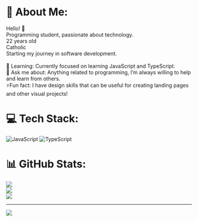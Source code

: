 # 💫 About Me:
Hello! 👋<br>Programming student, passionate about technology.<br>22 years old<br>Catholic<br>Starting my journey in software development.<br><br>🌱 Learning: Currently focused on learning JavaScript and TypeScript.<br>💬 Ask me about: Anything related to programming, I’m always willing to help and learn from others.<br>⚡Fun fact: I have design skills that can be useful for creating landing pages and other visual projects!


# 💻 Tech Stack:
![JavaScript](https://img.shields.io/badge/javascript-%23323330.svg?style=for-the-badge&logo=javascript&logoColor=%23F7DF1E) ![TypeScript](https://img.shields.io/badge/typescript-%23007ACC.svg?style=for-the-badge&logo=typescript&logoColor=white)
# 📊 GitHub Stats:
![](https://github-readme-stats.vercel.app/api?username=vitor-simoes-dev&theme=discord_old_blurple&hide_border=false&include_all_commits=false&count_private=false)<br/>
![](https://github-readme-streak-stats.herokuapp.com/?user=vitor-simoes-dev&theme=discord_old_blurple&hide_border=false)<br/>
![](https://github-readme-stats.vercel.app/api/top-langs/?username=vitor-simoes-dev&theme=discord_old_blurple&hide_border=false&include_all_commits=false&count_private=false&layout=compact)

---
[![](https://visitcount.itsvg.in/api?id=vitor-simoes-dev&icon=0&color=0)](https://visitcount.itsvg.in)

<!-- Proudly created with GPRM ( https://gprm.itsvg.in ) -->